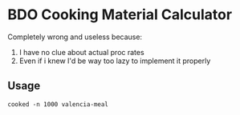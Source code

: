 # BDO Cooking Material Calculator

Completely wrong and useless because:
1. I have no clue about actual proc rates
2. Even if i knew I'd be way too lazy to implement it properly

## Usage

```
cooked -n 1000 valencia-meal
```
